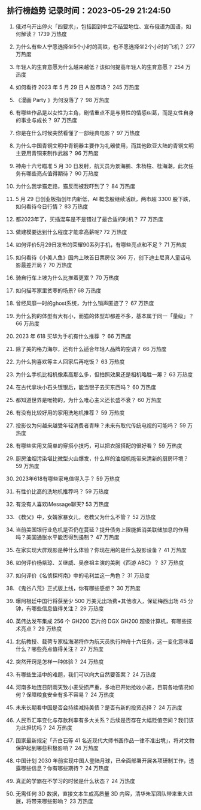 
## 排行榜趋势 记录时间：2023-05-29 21:24:50
  
  1. 俄对乌开出停火「四要求」，包括回到中立不结盟地位、宣布俄语为国语，如何解读？ 1739 万热度
    
  2. 为什么有些人宁愿选择坐5个小时的高铁，也不愿选择坐2个小时的飞机？ 277 万热度
    
  3. 年轻人的生育意愿为什么越来越低？该如何提高年轻人的生育意愿？ 254 万热度
    
  4. 如何看待 2023 年 5 月 29 日 A 股市场？ 245 万热度
    
  5. 《漫画 Party 》为何没落了？ 98 万热度
    
  6. 有哪些作品是以女性为主角，剧情重点不是与男性的情感纠葛，而是女性自身的事业与成长？ 97 万热度
    
  7. 你是在什么时候突然看懂了一部经典电影？ 97 万热度
    
  8. 为什么中国青铜文明中青铜器主要作为礼器使用，而其他欧亚大陆的青铜文明主要用青铜来制作武器？ 96 万热度
    
  9. 神舟十六号瞄准 5 月 30 日发射，航天员为景海鹏、朱杨柱、桂海潮，此次任务有哪些亮点值得期待？ 90 万热度
    
  10. 为什么我学猫走路，猫反而被我吓到了？ 84 万热度
    
  11. 5 月 29 日创业板指创年内新低，AI 概念股继续活跃，两市超 3300 股下跌，如何看待今日行情？ 83 万热度
    
  12. 都2023年了，买插混车是不是错过了最合适的时机？ 77 万热度
    
  13. 做建模要达到什么程度才能拿高薪呢? 72 万热度
    
  14. 如何评价5月29日发布的荣耀90系列手机，有哪些亮点和不足？ 71 万热度
    
  15. 如何看待《小美人鱼》国内上映首日票房仅 366 万，创下迪士尼真人童话电影最差开局？ 70 万热度
    
  16. 骑自行车上坡为什么比推着更累？ 70 万热度
    
  17. 如何描写家里贫寒的场景? 68 万热度
    
  18. 曾经风靡一时的ghost系统，为什么销声匿迹了？ 67 万热度
    
  19. 为什么狗的体型有大有小，而猫的体型却都差不多，基本属于同一「量级」？ 66 万热度
    
  20. 2023 年 618 买华为手机有什么推荐 ？ 66 万热度
    
  21. 除了美的格力海尔，还有什么适合年轻人品牌的空调？ 66 万热度
    
  22. 为什么狗喜欢等主人回家后再吃饭？ 63 万热度
    
  23. 为什么手机比相机像素高那么多，但拍照效果还是相机略胜一筹？ 63 万热度
    
  24. 在古代拿块小石头镀银后，能当银子去买东西吗？ 60 万热度
    
  25. 都知道世界是唯物的，为什么唯心主义还长盛不衰？ 60 万热度
    
  26. 有没有比较好用的家用洗地机推荐？ 59 万热度
    
  27. 投影仪为何越来越受年轻消费者青睐？未来有取代传统电视的可能吗？ 59 万热度
    
  28. 有哪些实用又简单的穿搭小技巧，可以把衣服搭配的很好看？ 59 万热度
    
  29. 厨房油烟污染堪比微型火山爆发，什么样的油烟机能带来清新的厨房环境？ 59 万热度
    
  30. 2023年618有哪些家电值得入手？ 59 万热度
    
  31. 有性价比高的洗地机推荐吗？ 59 万热度
    
  32. 有没有人喜欢iMessage聊天? 53 万热度
    
  33. 《教父》中，女婿家暴女儿，老教父为什么不管？ 52 万热度
    
  34. 当前美国银行业危机是否仍在蔓延？提升债务上限能抵消美联储加息的作用吗？美国通胀水平能否得到遏制？ 47 万热度
    
  35. 在家实现大屏观影是种什么体验？你现在用的是什么投影设备？ 41 万热度
    
  36. 如何评价杨紫琼、关继威、吴彦祖主演的美剧《西游 ABC》？ 37 万热度
    
  37. 如何评价《名侦探柯南》中的毛利兰这一角色？ 31 万热度
    
  38. 《鬼谷八荒》正式版上线，你有哪些感想？ 30 万热度
    
  39. 曝阿根廷中国行将获至少 500 万美元出场费+其他收入，保证梅西出场 45 分钟，有哪些信息值得关注？ 29 万热度
    
  40. 英伟达发布集成 256 个 GH200 芯片的 DGX GH200 超级计算机，有哪些技术亮点？ 29 万热度
    
  41. 北航教授、载荷专家桂海潮将作为航天员执行神舟十六任务，这一变化意味着什么？哪些亮点值得关注？ 27 万热度
    
  42. 突然开窍是怎样一种体验？ 24 万热度
    
  43. 有哪些生活中的难题，我们可以向大自然要答案？ 24 万热度
    
  44. 河南多地连日阴雨天致小麦受损严重，多地已开始抢收小麦，目前各地情况如何？保障粮食安全有多不容易？ 24 万热度
    
  45. 未来长期看中国是否会持续减持美债？是否有新的投资选择？ 24 万热度
    
  46. 人民币汇率变化与存款利率有多大关系？后续是否存在大幅贬值空间？我们该为此担忧吗？ 24 万热度
    
  47. 国家最新规定「齐白石等 41 名近现代大师书画作品一律不准出境」，将对文物保护起到哪些积极影响？ 24 万热度
    
  48. 中国计划 2030 年前实现中国人登陆月球，已全面部署开展各项研制工作，透露哪些信息？你有哪些期待？ 24 万热度
    
  49. 真正的学霸在不学习的时候是什么状态？ 24 万热度
    
  50. 无需任何 3D 数据，直接文本生成高质量 3D 内容，清华朱军团队带来重大进展，将带来哪些影响？ 23 万热度
    